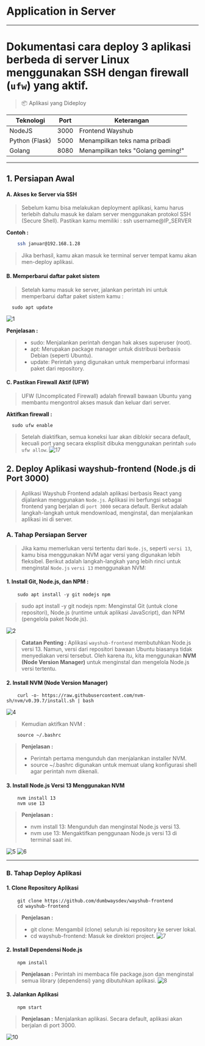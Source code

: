 # Application in Server
---

# Dokumentasi cara deploy 3 aplikasi berbeda di server Linux menggunakan SSH dengan firewall (`ufw`) yang aktif.



> 📦 Aplikasi yang Dideploy

| Teknologi | Port | Keterangan |
|----------|------|------------|
| NodeJS   | 3000 | Frontend Wayshub |
| Python (Flask) | 5000 | Menampilkan teks nama pribadi |
| Golang   | 8080 | Menampilkan teks "Golang geming!" |

---
## 1. Persiapan Awal
#### A. Akses ke Server via SSH
> Sebelum kamu bisa melakukan deployment aplikasi, kamu harus terlebih dahulu masuk ke dalam server menggunakan protokol SSH (Secure Shell). Pastikan kamu memiliki :
> ssh username@IP_SERVER

**Contoh :**

```bash
    ssh januar@192.168.1.28
```
> Jika berhasil, kamu akan masuk ke terminal server tempat kamu akan men-deploy aplikasi.

#### B. Memperbarui daftar paket sistem
> Setelah kamu masuk ke server, jalankan perintah ini untuk memperbarui daftar paket sistem kamu :
```
  sudo apt update
```
![1](https://github.com/user-attachments/assets/138e43c6-965a-4081-9b3b-6831d0080f27)

**Penjelasan :**
> - sudo: Menjalankan perintah dengan hak akses superuser (root).
> - apt: Merupakan package manager untuk distribusi berbasis Debian (seperti Ubuntu).
> - update: Perintah yang digunakan untuk memperbarui informasi paket dari repository.

#### C. Pastikan Firewall Aktif (UFW)
> UFW (Uncomplicated Firewall) adalah firewall bawaan Ubuntu yang membantu mengontrol akses masuk dan keluar dari server.

**Aktifkan firewall :**
```
  sudo ufw enable
```
> Setelah diaktifkan, semua koneksi luar akan diblokir secara default, kecuali port yang secara eksplisit dibuka menggunakan perintah `sudo ufw allow`.
![17](https://github.com/user-attachments/assets/bc4a2ba4-60a0-479c-92e0-cda204f6f82c)

## 2. Deploy Aplikasi wayshub-frontend (Node.js di Port 3000)
> Aplikasi Wayshub Frontend adalah aplikasi berbasis React yang dijalankan menggunakan `Node.js`. Aplikasi ini berfungsi sebagai frontend yang berjalan di `port 3000` secara default. Berikut adalah langkah-langkah untuk mendownload, menginstal, dan menjalankan aplikasi ini di server.

### A. Tahap Persiapan Server
> Jika kamu memerlukan versi tertentu dari `Node.js`, seperti `versi 13`, kamu bisa menggunakan NVM agar versi yang digunakan lebih fleksibel. Berikut adalah langkah-langkah yang lebih rinci untuk menginstal `Node.js` `versi 13` menggunakan NVM:

#### 1. **Install Git, Node.js, dan NPM :**
```
    sudo apt install -y git nodejs npm
```
> sudo apt install -y git nodejs npm: Menginstal Git (untuk clone repositori), Node.js (runtime untuk aplikasi JavaScript), dan NPM (pengelola paket Node.js).

![2](https://github.com/user-attachments/assets/c3c3955f-c207-4978-b2a0-711b4c021730)
> **Catatan Penting :**
> Aplikasi `wayshub-frontend` membutuhkan Node.js versi 13. Namun, versi dari repositori bawaan Ubuntu biasanya tidak menyediakan versi tersebut. Oleh karena itu, kita menggunakan **NVM (Node Version Manager)** untuk menginstal dan mengelola Node.js versi tertentu.

#### 2. **Install NVM (Node Version Manager)**
```
    curl -o- https://raw.githubusercontent.com/nvm-sh/nvm/v0.39.7/install.sh | bash
```
![4](https://github.com/user-attachments/assets/662277f4-8810-4623-b32d-8c526eca92e5)

> Kemudian aktifkan NVM :
```
    source ~/.bashrc
```
> **Penjelasan :**
> - Perintah pertama mengunduh dan menjalankan installer NVM.
> - source ~/.bashrc digunakan untuk memuat ulang konfigurasi shell agar perintah nvm dikenali.

#### 3. Install Node.js Versi 13 Menggunakan NVM
```
    nvm install 13
    nvm use 13
```
> **Penjelasan :**
> - nvm install 13: Mengunduh dan menginstal Node.js versi 13.
> - nvm use 13: Mengaktifkan penggunaan Node.js versi 13 di terminal saat ini.

![5](https://github.com/user-attachments/assets/f6ba61dc-348a-4b12-a417-1434ba670f73)
![6](https://github.com/user-attachments/assets/28a1f59a-b064-49fa-b0fe-ccf30baaa1df)

---

### B. Tahap Deploy Aplikasi
#### 1. **Clone Repository Aplikasi**
```
    git clone https://github.com/dumbwaysdev/wayshub-frontend
    cd wayshub-frontend
```
> **Penjelasan :**
> - git clone: Mengambil (clone) seluruh isi repository ke server lokal.
> - cd wayshub-frontend: Masuk ke direktori project.
![7](https://github.com/user-attachments/assets/8ae9416d-4514-4e03-a04e-097c6d8a65c9)

#### 2. Install Dependensi Node.js
```
    npm install
```
> **Penjelasan :**
> Perintah ini membaca file package.json dan menginstal semua library (dependensi) yang dibutuhkan aplikasi.
![8](https://github.com/user-attachments/assets/9ba732a3-cb13-4471-8355-61a15da57369)

#### 3. Jalankan Aplikasi
```
    npm start
```
> **Penjelasan :**
> Menjalankan aplikasi. Secara default, aplikasi akan berjalan di port 3000.

![10](https://github.com/user-attachments/assets/cb900db6-ec0b-4d37-a94f-6b1b1015ed75)
